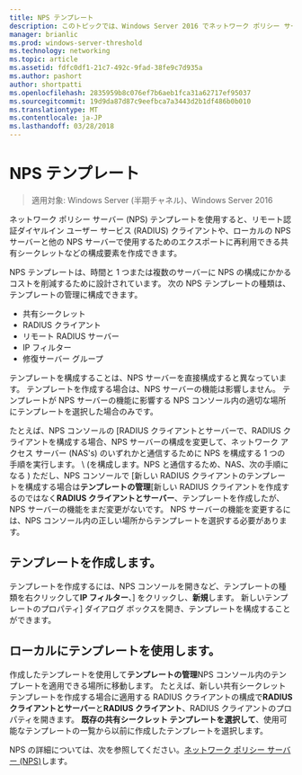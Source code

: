 ```yaml
---
title: NPS テンプレート
description: このトピックでは、Windows Server 2016 でネットワーク ポリシー サーバーのテンプレートの概要を説明します。
manager: brianlic
ms.prod: windows-server-threshold
ms.technology: networking
ms.topic: article
ms.assetid: fdfc0df1-21c7-492c-9fad-38fe9c7d935a
ms.author: pashort
author: shortpatti
ms.openlocfilehash: 2835959b8c076ef7b6aeb1fca31a62717ef95037
ms.sourcegitcommit: 19d9da87d87c9eefbca7a3443d2b1df486b0b010
ms.translationtype: MT
ms.contentlocale: ja-JP
ms.lasthandoff: 03/28/2018
---
```

# <a name="nps-templates"></a>NPS テンプレート

>適用対象: Windows Server (半期チャネル)、Windows Server 2016

ネットワーク ポリシー サーバー \(NPS\) テンプレートを使用すると、リモート認証ダイヤルイン ユーザー サービス \(RADIUS\) クライアントや、ローカルの NPS サーバーと他の NPS サーバーで使用するためのエクスポートに再利用できる共有シークレットなどの構成要素を作成できます。

NPS テンプレートは、時間と 1 つまたは複数のサーバーに NPS の構成にかかるコストを削減するために設計されています。 次の NPS テンプレートの種類は、テンプレートの管理に構成できます。

- 共有シークレット
- RADIUS クライアント
- リモート RADIUS サーバー
- IP フィルター
- 修復サーバー グループ

テンプレートを構成することは、NPS サーバーを直接構成すると異なっています。 テンプレートを作成する場合は、NPS サーバーの機能は影響しません。 テンプレートが NPS サーバーの機能に影響する NPS コンソール内の適切な場所にテンプレートを選択した場合のみです。 

たとえば、NPS コンソールの [RADIUS クライアントとサーバーで、RADIUS クライアントを構成する場合、NPS サーバーの構成を変更して、ネットワーク アクセス サーバー \(NAS's\) のいずれかと通信するために NPS を構成する 1 つの手順を実行します。 \ (を構成します。NPS と通信するため、NAS、次の手順になる \) ただし、NPS コンソールで [新しい RADIUS クライアントのテンプレートを構成する場合は**テンプレートの管理**[新しい RADIUS クライアントを作成するのではなく**RADIUS クライアントとサーバー**、テンプレートを作成したが、NPS サーバーの機能をまだ変更がないです。 NPS サーバーの機能を変更するには、NPS コンソール内の正しい場所からテンプレートを選択する必要があります。

## <a name="creating-templates"></a>テンプレートを作成します。

テンプレートを作成するには、NPS コンソールを開きなど、テンプレートの種類を右クリックして**IP フィルター**、] をクリックし、**新規**します。 新しいテンプレートのプロパティ] ダイアログ ボックスを開き、テンプレートを構成することができます。

## <a name="using-templates-locally"></a>ローカルにテンプレートを使用します。

作成したテンプレートを使用して**テンプレートの管理**NPS コンソール内のテンプレートを適用できる場所に移動します。 たとえば、新しい共有シークレット テンプレートを作成する場合に適用する RADIUS クライアントの構成で**RADIUS クライアントとサーバー**と**RADIUS クライアント**、RADIUS クライアントのプロパティを開きます。 **既存の共有シークレット テンプレートを選択して**、使用可能なテンプレートの一覧から以前に作成したテンプレートを選択します。

NPS の詳細については、次を参照してください。[ネットワーク ポリシー サーバー (NPS)](nps-top.md)します。
